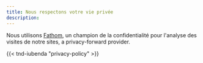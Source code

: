 ```yaml
---
title: Nous respectons votre vie privée
description: 
---
```

Nous utilisons [Fathom](https://usefathom.com/ref/USBDZ0), un champion de la confidentialité pour l'analyse des visites de notre sites, a privacy-forward provider. 

{{< tnd-iubenda "privacy-policy" >}}

